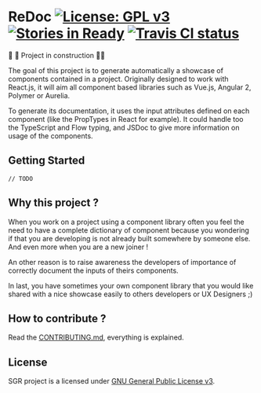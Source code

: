 ReDoc [![License: GPL v3](https://img.shields.io/badge/license-GPL--V3-blue.svg)](https://www.gnu.org/licenses/quick-guide-gplv3.fr.html) [![Stories in Ready](https://badge.waffle.io/js-republic/ReDoc.png?label=ready&title=Ready)](https://waffle.io/js-republic/ReDoc) [![Travis CI status](https://travis-ci.org/js-republic/Redoc.svg?branch=master)](https://travis-ci.org/js-republic/Redoc)
===========

:rocket: :construction: Project in construction :construction::rocket:

The goal of this project is to generate automatically a showcase of components
contained in a project. Originally designed to work with React.js, it will aim all 
component based libraries such as Vue.js, Angular 2, Polymer or Aurelia.
 
To generate its documentation, it uses the input attributes defined on each component (like the PropTypes in React for example).
It could handle too the TypeScript and Flow typing, and JSDoc to give more information on usage of the components.

Getting Started
---------------

    // TODO

Why this project ?
------------------

When you work on a project using a component library often you feel the need to have a complete dictionary of component
because you wondering if that you are developing is not already built somewhere by someone else. And even more when you are a new joiner !

An other reason is to raise awareness the developers of importance of correctly document the inputs of theirs components.

In last, you have sometimes your own component library that you would like shared with a nice showcase easily to others developers or UX Designers ;)

How to contribute ?
-------------------

Read the [CONTRIBUTING.md](./CONTRIBUTING.md), everything is explained.

License
-------

SGR project is a licensed under [GNU General Public License v3](https://www.gnu.org/licenses/gpl-3.0.en.html).
